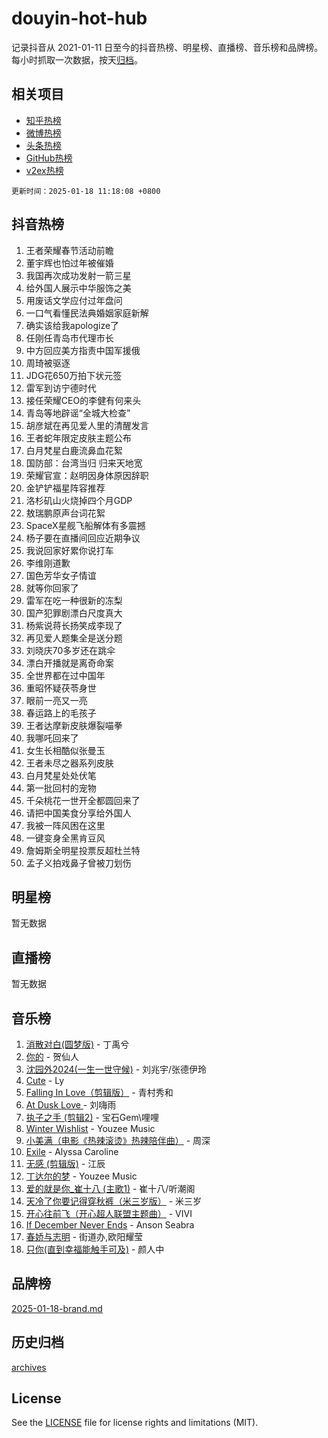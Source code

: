 # douyin-hot-hub

记录抖音从 2021-01-11 日至今的抖音热榜、明星榜、直播榜、音乐榜和品牌榜。每小时抓取一次数据，按天[归档](archives)。

## 相关项目

- [知乎热榜](https://github.com/lonnyzhang423/zhihu-hot-hub)
- [微博热榜](https://github.com/lonnyzhang423/weibo-hot-hub)
- [头条热榜](https://github.com/lonnyzhang423/toutiao-hot-hub)
- [GitHub热榜](https://github.com/lonnyzhang423/github-hot-hub)
- [v2ex热榜](https://github.com/lonnyzhang423/v2ex-hot-hub)


`更新时间：2025-01-18 11:18:08 +0800`

## 抖音热榜

1. 王者荣耀春节活动前瞻
1. 董宇辉也怕过年被催婚
1. 我国再次成功发射一箭三星
1. 给外国人展示中华服饰之美
1. 用废话文学应付过年盘问
1. 一口气看懂民法典婚姻家庭新解
1. 确实该给我apologize了
1. 任刚任青岛市代理市长
1. 中方回应美方指责中国军援俄
1. 周琦被驱逐
1. JDG花650万拍下状元签
1. 雷军到访宁德时代
1. 接任荣耀CEO的李健有何来头
1. 青岛等地辟谣“全城大检查”
1. 胡彦斌在再见爱人里的清醒发言
1. 王者蛇年限定皮肤主题公布
1. 白月梵星白鹿流鼻血花絮
1. 国防部：台湾当归 归来天地宽
1. 荣耀官宣：赵明因身体原因辞职
1. 金铲铲福星阵容推荐
1. 洛杉矶山火烧掉四个月GDP
1. 敖瑞鹏原声台词花絮
1. SpaceX星舰飞船解体有多震撼
1. 杨子要在直播间回应近期争议
1. 我说回家好累你说打车
1. 李维刚道歉
1. 国色芳华女子情谊
1. 就等你回家了
1. 雷军在吃一种很新的冻梨
1. 国产犯罪剧漂白尺度真大
1. 杨紫说蒋长扬笑成李现了
1. 再见爱人题集全是送分题
1. 刘晓庆70多岁还在跳伞
1. 漂白开播就是离奇命案
1. 全世界都在过中国年
1. 重昭怀疑茯苓身世
1. 眼前一亮又一亮
1. 春运路上的毛孩子
1. 王者达摩新皮肤爆裂喵拳
1. 我哪吒回来了
1. 女生长相酷似张曼玉
1. 王者未尽之器系列皮肤
1. 白月梵星处处伏笔
1. 第一批回村的宠物
1. 千朵桃花一世开全都圆回来了
1. 请把中国美食分享给外国人
1. 我被一阵风困在这里
1. 一键变身全黑肯豆风
1. 詹姆斯全明星投票反超杜兰特
1. 孟子义拍戏鼻子曾被刀划伤

## 明星榜

暂无数据

## 直播榜

暂无数据

## 音乐榜

1. [消散对白(圆梦版)](https://sf5-hl-cdn-tos.douyinstatic.com/obj/tos-cn-ve-2774/og4jB5I5IizzoZVAAAzWgBMAsMDWoArfwBOiFs) - 丁禹兮
1. [你的](https://sf5-hl-cdn-tos.douyinstatic.com/obj/tos-cn-ve-2774/oYuIeKf42jB7sEV6B2upMdpYAgfrQWj0FeRegh) - 贺仙人
1. [沈园外2024(一生一世守候)](https://sf5-hl-cdn-tos.douyinstatic.com/obj/tos-cn-ve-2774/oAIYMHGCmKaYKFDd6FZBf9AfMfx1eErAAEJAFH) - 刘兆宇/张德伊玲
1. [Cute](https://sf5-hl-cdn-tos.douyinstatic.com/obj/tos-cn-ve-2774/o4IbIzHWKAAB4wsS5qMBRiiAlEBGTpQRNfFvuo) - Ly
1. [Falling In Love（剪辑版）](https://sf5-hl-cdn-tos.douyinstatic.com/obj/tos-cn-ve-2774/o8ajpA8zzgBPahbBIO8AcKGBLJezFCRd1wfP9f) - 青村秀和
1. [ At Dusk  Love ](https://sf5-hl-cdn-tos.douyinstatic.com/obj/tos-cn-ve-2774/o8CrpCf5CaYgI4ZrtQgMQAFEfuGqNnRSDQAPBc) - 刘嗨雨
1. [执子之手 (剪辑2)](https://sf5-hl-cdn-tos.douyinstatic.com/obj/tos-cn-ve-2774/oUoZLQjCc31XzqsBnBQUNgeKtYPBcgbFDwtfcu) - 宝石Gem\哩哩
1. [Winter Wishlist](https://sf5-hl-cdn-tos.douyinstatic.com/obj/tos-cn-ve-2774/oIIgUOeamCFCVAzxN6MFRLIBlLGpUqQxeeHrLE) - Youzee Music
1. [小美满（电影《热辣滚烫》热辣陪伴曲）](https://sf6-cdn-tos.douyinstatic.com/obj/tos-cn-ve-2774/o0GAn2lSgfZIDUgtevCGDQYnFg4CwnrBaxbTZL) - 周深
1. [Exile](https://sf5-hl-cdn-tos.douyinstatic.com/obj/tos-cn-ve-2774/oYj4gAQTknKE3WW0Je8KGmQ7z1cA4FefwtbufD) - Alyssa Caroline
1. [无感 (剪辑版)](https://sf5-hl-cdn-tos.douyinstatic.com/obj/tos-cn-ve-2774/o0eIsUzJBDlQaQFC5OFlgbMEZC1TFYBftOBn6p) - 江辰
1. [丁达尔的梦](https://sf5-hl-cdn-tos.douyinstatic.com/obj/tos-cn-ve-2774/oMU3WirUZBVQkAC9ccG5P2IQirziZM2RTInUY) - Youzee Music
1. [爱的就是你_崔十八 (主歌1)](https://sf5-hl-cdn-tos.douyinstatic.com/obj/tos-cn-ve-2774/oI5BO5DhFZ6UTcNCnZaOCBLtZ7WIMQGfgnXf5E) - 崔十八/听潮阁
1. [天冷了你要记得穿秋裤（米三岁版）](https://sf5-hl-cdn-tos.douyinstatic.com/obj/tos-cn-ve-2774/oQlIwVIDWiZ6BQilAorS7MA0AgCkQDvcZAdm1) - 米三岁
1. [开心往前飞（开心超人联盟主题曲）](https://sf6-cdn-tos.douyinstatic.com/obj/tos-cn-ve-2774/9d8fb7c82cf1421fb93a9fe925275e0a) - VIVI
1. [If December Never Ends](https://sf5-hl-cdn-tos.douyinstatic.com/obj/tos-cn-ve-2774/oY1IQMoTgCFIBg8RZifyqlBBt1UFgitTYmxeOS) - Anson Seabra
1. [春娇与志明](https://sf3-cdn-tos.douyinstatic.com/obj/tos-cn-ve-2774/e530d8fceb7044b39707d7f9ff54add1) - 街道办,欧阳耀莹
1. [只你(直到幸福能触手可及)](https://sf3-cdn-tos.douyinstatic.com/obj/tos-cn-ve-2774/o0lBkRDzFTeaVSUz3ZZSCBVtZ5DIMQGfgmEAuE) - 颜人中

## 品牌榜

[2025-01-18-brand.md](archives/2025-01-18-brand.md)

## 历史归档

[archives](archives)

## License

See the [LICENSE](LICENSE) file for license rights and limitations (MIT).

